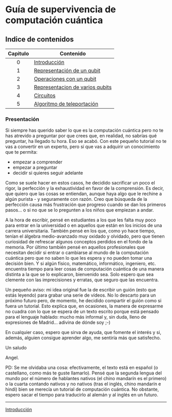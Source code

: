 # Guía de supervivencia de computación cuántica

## Indice de contenidos

| Capitulo  | Contenido                                        |
| :--------:|--------------------------------------------------|
| 0         | [Introducción](./es/l0.ipynb)                    |
| 1         | [Representación de un qubit](./es/l1.ipynb)      |
| 2         | [Operaciones con un qubit](./es/l2.ipynb)        |
| 3         | [Representacion de varios qubits](./es/l3.ipynb) |
| 4         | [Circuitos](./es/l4.ipynb)                       |  
| 5         | [Algoritmo de teleportación](./es/l5.ipynb)     |

### Presentación

Si siempre has querido saber lo que es la computación cuántica pero no te has atrevido a preguntar por que crees que, en realidad, no sabrías qué preguntar, ha llegado tu hora. Eso se acabó. Con este pequeño tutorial no te vas a convertir en un experto, pero sí que vas a adquirir un conocimiento que te permita:

- empezar a comprender
- empezar a preguntar
- decidir si quieres seguir adelante

Como se suele hacer en estos casos, he decidido sacrificar un poco el rigor, la perfección y la exhaustividad en favor de la comprensión. Es decir, que quiero que las cosas se entiendan, aunque haya algo que le rechine a algún purista - y seguramente con razón. Creo que búsqueda de la perfección causa más frustración que progreso cuando se dan los primeros pasos... o si no que se lo pregunten a los niños que empiezan a andar.

A la hora de escribir, pensé en estudiantes a los que les falta muy poco para entrar en la universidad o en aquellos que están en los inicios de una carrera universitaria. También pensé en los que, como yo hace tiempo, tenían el álgebra medio-avanzado muy oxidado y olvidado, pero que tienen curiosidad de refrescar algunos conceptos perdidos en el fondo de la memoria. Por último también pensé en aquellos profesionales que necesitan decidir si entrar o cambiarse al mundo de la computación cuántica pero que no saben lo que les espera y no pueden tomar una decisión bien. Y si algún físico, matemático, informático, ingeniero, etc. encuentra tiempo para leer cosas de computación cuántica de una manera distinta a la que se lo explicaron, bienvenido sea. Solo espero que sea clemente con las imprecisiones y erratas, que seguro que las encuentra.

Un pequeño aviso: mi idea original fue la de escribir un guión (esto que estás leyendo) para grabar una serie de vídeos. No lo descarto para un próximo futuro pero, de momento, he decidido compartir el guión como si fuera un tutorial. Esto explica que, en ocasiones, la manera de expresarme no cuadra con lo que se espera de un texto escrito porque está pensado para el lenguaje hablado: mucho más informal y, sin duda, lleno de expresiones de Madrid... adivina de dónde soy ;-)

En cualquier caso, espero que sirva de ayuda, que fomente el interés y si, además, alguien consigue aprender algo, me sentiría más que satisfecho.

Un saludo

Angel.

PD: Se me olvidaba una cosa: efectivamente, el texto está en español (o castellano, como más te guste llamarlo). Pensé que la segunda lengua del mundo por el número de hablantes nativos (el chino mandarín es el primero) o la cuarta contando nativos y no nativos (tras el inglés, chino mandarín e hindi) bien se merecía un tutorial de computación cuántica. No obstante, espero sacar el tiempo para traducirlo al alemán y al inglés en un futuro.

---

[Introducción](./es/l0.ipynb)

